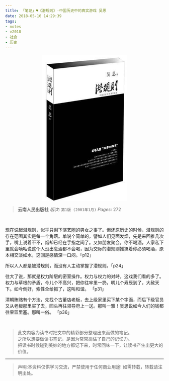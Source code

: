 ```yaml
---
title: 「笔记」♥《潜规则》-中国历史中的真实游戏 吴思 
date: 2018-05-16 14:29:39
tags:
- notes
- v2018
- 社会
- 历史
---
```


<div  align="center">    
    <img src="/2018/05/16/qianguize/q1.jpg">
</div>

> __云南人民出版社__
> *版次*: 
> `第1版 (2001年1月)` 
> _Pages_: 272

<br /> 



现在说起潜规则，似乎只剩下演艺圈的男女之事了。但还原历史的时候，潜规则的存在范围其实是每一个角落。单说个简单的，譬如人们见面发烟，先是来回推几次手，嘴上说着不不，烟却已经在手指之间了。又如朋友聚会，你不喝酒，人家私下里就会嘀咕说这个人没出息酒都不会喝，因为交际的潜规则推搡着你必须喝酒，原本相交淡如水，这回是感情深一口闷。「p12」

所以人人都是被潜规则，而没有人主动掌握了潜规则。「p24」

往大了说，那就是权力阶层的密室操作。权力与权力的对峙，这戏我们看的多了。权力与草根的矛盾，今儿个不高兴，把你往牢里一扔，明儿个寿辰到了，大赦天下。如今倒好，索性全给抓了，这叫和谐。 「p31」

清朝贿赂有个方法，先找个古董店老板，去上级家里买下某个字画，而后下级官员又从老板那里买了去，回头再往领导府上一送。那叫一雅！吴思说如今人们的钱都往果篮里塞。那叫一俗。 「p36」





<br />

> 此文内容为读书时把文中的精彩部分整理出来而做的笔记。<br />
之所以想要做读书笔记，是因为常常高估了自己的记忆力。<br />
把读书时候碰到美妙的地方都记下来，时常回味一下，让读书产生出更大的价值。
- - -
> 声明:本资料仅供学习交流，严禁使用于任何商业用途!  如需转载，转载请注明出处。


